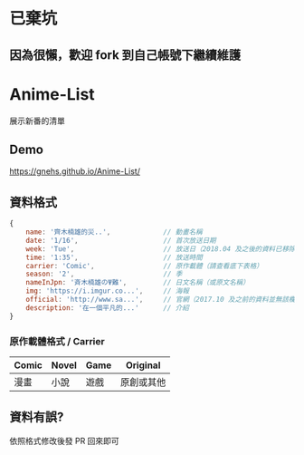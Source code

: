 # 已棄坑
因為很懶，歡迎 fork 到自己帳號下繼續維護
---
# Anime-List
展示新番的清單
## Demo
https://gnehs.github.io/Anime-List/
## 資料格式
```js
{
    name: '齊木楠雄的災..',             // 動畫名稱
    date: '1/16',                     // 首次放送日期
    week: 'Tue',                      // 放送日（2018.04 及之後的資料已移除該欄位）
    time: '1:35',                     // 放送時間
    carrier: 'Comic',                 // 原作載體（請查看底下表格）
    season: '2',                      // 季
    nameInJpn: '斉木楠雄のΨ難',         // 日文名稱（或原文名稱）
    img: 'https://i.imgur.co...',     // 海報
    official: 'http://www.sa...',     // 官網（2017.10 及之前的資料並無該欄位）
    description: '在一個平凡的...'      // 介紹
}
```
### 原作載體格式 / Carrier 
| Comic | Novel | Game | Original |
| ----- | ----- | ---- | -------- |
|  漫畫  |  小說 | 遊戲  | 原創或其他 |
## 資料有誤?
依照格式修改後發 PR 回來即可
